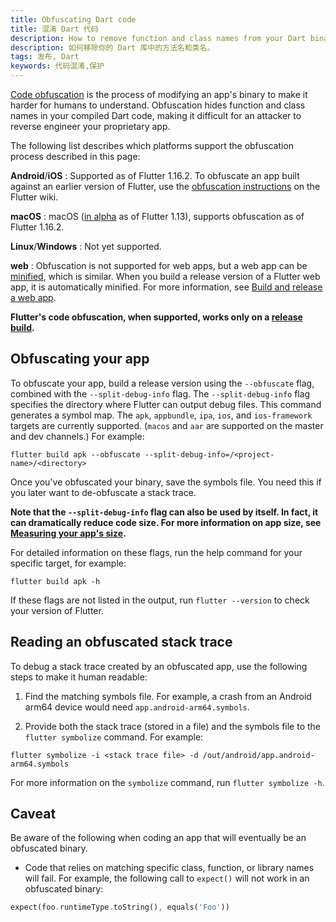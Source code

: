 ```yaml
---
title: Obfuscating Dart code
title: 混淆 Dart 代码
description: How to remove function and class names from your Dart binary.
description: 如何移除你的 Dart 库中的方法名和类名。
tags: 发布, Dart
keywords: 代码混淆,保护
---
```


[Code obfuscation][] is the process of modifying an
app's binary to make it harder for humans to understand.
Obfuscation hides function and class names in your
compiled Dart code, making it difficult for an attacker
to reverse engineer your proprietary app.

The following list describes which platforms
support the obfuscation process described in
this page:

**Android**/**iOS**
: Supported as of Flutter 1.16.2.  To obfuscate
  an app built against an earlier version of Flutter,
  use the [obfuscation instructions][] on the Flutter wiki.

**macOS**
: macOS ([in alpha][] as of Flutter 1.13),
  supports obfuscation as of Flutter 1.16.2.

**Linux**/**Windows**
: Not yet supported.

**web**
: Obfuscation is not supported for web apps,
  but a web app can be [minified][],
  which is similar. When you build a
  release version of a Flutter web app, it
  is automatically minified. For more information,
  see [Build and release a web app][].

**Flutter's code obfuscation, when supported, works
only on a [release build][].**

## Obfuscating your app

To obfuscate your app, build a release
version using the `--obfuscate` flag,
combined with the `--split-debug-info` flag.
The `--split-debug-info` flag specifies the
directory where Flutter can output debug files.
This command generates a symbol map.
The `apk`, `appbundle`, `ipa`, `ios`, and `ios-framework`
targets are currently supported. (`macos` and
`aar` are supported on the master and dev
channels.)
For example:

```terminal
flutter build apk --obfuscate --split-debug-info=/<project-name>/<directory>
```

Once you've obfuscated your binary, save
the symbols file. You need this if you later
want to de-obfuscate a stack trace.

**Note that the `--split-debug-info` flag can also
be used by itself. In fact, it can dramatically
reduce code size. For more information on
app size, see [Measuring your app's size][].**

For detailed information on these flags, run
the help command for your specific target, for example:

```terminal
flutter build apk -h
```

If these flags are not listed in the output,
run `flutter --version` to check your version of Flutter.

## Reading an obfuscated stack trace

To debug a stack trace created by an obfuscated app,
use the following steps to make it human readable:

1. Find the matching symbols file.
   For example, a crash from an Android arm64
   device would need `app.android-arm64.symbols`.

1. Provide both the stack trace (stored in a file)
   and the symbols file to the `flutter symbolize` command.
   For example:

```terminal
flutter symbolize -i <stack trace file> -d /out/android/app.android-arm64.symbols
```

   For more information on the `symbolize` command,
   run `flutter symbolize -h`.

## Caveat

Be aware of the following when coding an app that will
eventually be an obfuscated binary.

* Code that relies on matching specific class, function,
  or library names will fail.
  For example, the following call to `expect()` will not
  work in an obfuscated binary:

<!-- skip -->
```dart
expect(foo.runtimeType.toString(), equals('Foo'))
```


[Build and release a web app]: {{site.url}}/deployment/web
[Code obfuscation]: https://en.wikipedia.org/wiki/Obfuscation_(software)
[in alpha]: {{site.url}}/desktop
[Measuring your app's size]: {{site.url}}/perf/app-size
[minified]: https://en.wikipedia.org/wiki/Minification_(programming)
[obfuscation instructions]: {{site.repo.flutter}}/wiki/Obfuscating-Dart-Code
[release build]: {{site.url}}/testing/build-modes
